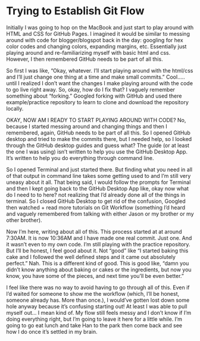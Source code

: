 # Trying to Establish Git Flow
Initially I was going to hop on the MacBook and just start to play around with HTML and CSS for GitHub Pages. I imagined it would be similar to messing around with code for blogger/blogspot back in the day: googling for hex color codes and changing colors, expanding margins, etc. Essentially just playing around and re-familiarizing
myself with basic html and css. However, I then remembered GitHub needs to be part of all this.

So first I was like, “Okay, whatever. I’ll start playing around with the html/css and I’ll just change one thing at a time and make small commits.” Cool….. until I realized I don’t want the changes I make playing around with the code to go live right away. So, okay, how do I fix that? I vaguely remember something about “forking.”  Googled forking with GitHub and used there example/practice repository to learn to clone and download the repository locally. 

OKAY, NOW AM I READY TO START PLAYING AROUND WITH CODE? No, because I started messing around and changing things and then I remembered, again, GitHub needs to be part of all this. So I opened GitHub desktop and tried to make the commits there, but I needed help, so I looked through the GitHub desktop guides and guess what? The guide (or at least the one I was using) isn’t written to help you use the GitHub Desktop App. It’s written to help you do everything through command line. 

So I opened Terminal and just started there. But finding what you need in all of that output in command line takes some getting used to and I’m still very uneasy about it all. That being said, I would follow the prompts for Terminal and then I kept going back to the GitHub Desktop App like, okay now what do I need to to here? not realizing that I’d already done all of the things in terminal. So I closed GitHub Desktop to get rid of the confusion, Googled then watched + read more tutorials on Git Workflow (something I’d heard and vaguely remembered from talking with either Jason or my brother or my other brother).

Now I’m here, writing about all of this. This process started at at around 7:30AM. It is now 10:36AM and I have made one real commit. Just one. And it wasn’t even to my own code. I’m still playing with the practice repository. But I’ll be honest, I feel good about it. Not “good” like “I started baking this cake and I followed the well defined steps and it came out absolutely perfect.” Nah. This is a different kind of good. This is good like, “damn you didn’t know anything about baking or cakes or the ingredients, but now you know, you have some of the pieces, and next time you’ll be even better.”

 I feel like there was no way to avoid having to go through all of this. Even if I’d waited for someone to show me the workflow (which, I’ll be honest, someone already has. More than once.), I would’ve gotten lost down some hole anyway because it’s confusing starting out! At least I was able to pull myself out… I mean kind of. My flow still feels messy and I don’t know if I’m doing everything right, but I’m going to leave it here for a little while. I’m going to go eat lunch and take Han to the park then come back and see how I do once it’s settled in my brain. 



